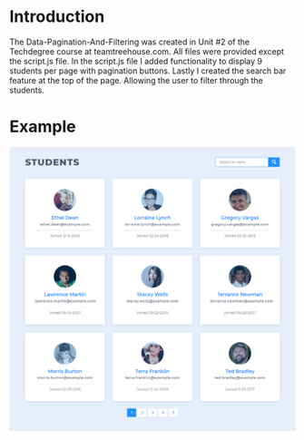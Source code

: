 # Introduction

The Data-Pagination-And-Filtering was created in Unit #2 of the Techdegree course at teamtreehouse.com.
All files were provided except the script.js file. In the script.js file I added functionality to
display 9 students per page with pagination buttons. Lastly I created the search bar feature at the top of the page.
Allowing the user to filter through the students.

# Example

![Example](/examples/example-exceeds.png)
